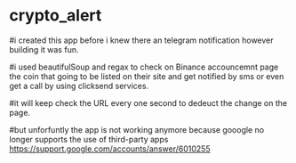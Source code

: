# crypto_alert


#i created this app before i knew there an telegram notification however building it was fun. 

#i used beautifulSoup and regax to check on Binance accouncemnt page the coin that going to be listed on their site and get notified by sms or even get a call by using clicksend services.

#it will keep check the URL every one second to dedeuct the change on the page.

#but unforfuntly the app is not working anymore because gooogle no longer supports the use of third-party apps 
https://support.google.com/accounts/answer/6010255


